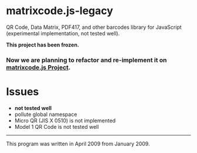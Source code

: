 matrixcode.js-legacy
====================

QR Code, Data Matrix, PDF417, and other barcodes library for JavaScript (experimental implementation, not tested well).

**This project has been frozen.**

### Now we are planning to refactor and re-implement it on [matrixcode.js Project](https://github.com/qnq777/matrixcode.js).  

# Issues
  * **not tested well**
  * pollute global namespace
  * Micro QR (JIS X 0510) is not implemented
  * Model 1 QR Code is not tested well


----
This program was written in April 2009 from January 2009.
